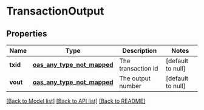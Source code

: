 # TransactionOutput
## Properties

| Name | Type | Description | Notes |
|------------ | ------------- | ------------- | -------------|
| **txid** | [**oas_any_type_not_mapped**](.md) | The transaction id | [default to null] |
| **vout** | [**oas_any_type_not_mapped**](.md) | The output number | [default to null] |

[[Back to Model list]](../README.md#documentation-for-models) [[Back to API list]](../README.md#documentation-for-api-endpoints) [[Back to README]](../README.md)

